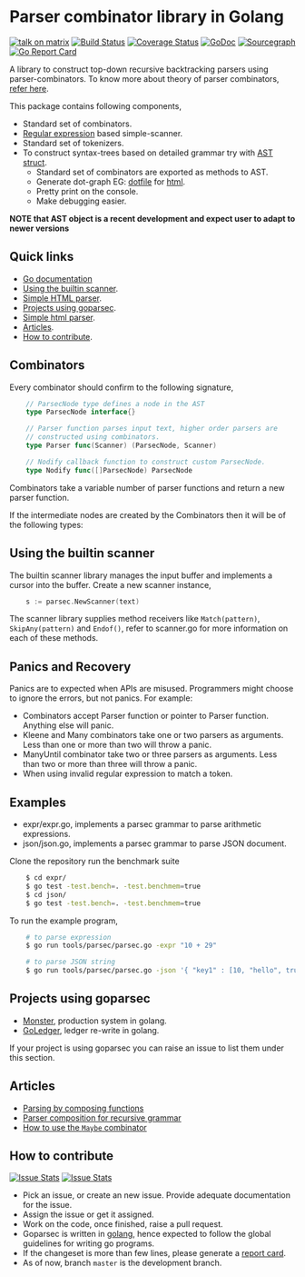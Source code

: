 Parser combinator library in Golang
===================================

[![talk on matrix](https://github.com/prataprc/dotfiles/blob/master/assets/talkonmatrix.svg)](https://riot.im/app/#/user/@prataprc:matrix.org?action=chat)
[![Build Status](https://travis-ci.org/prataprc/goparsec.svg?branch=master)](https://travis-ci.org/prataprc/goparsec)
[![Coverage Status](https://coveralls.io/repos/github/prataprc/goparsec/badge.svg?branch=master)](https://coveralls.io/github/prataprc/goparsec?branch=master)
[![GoDoc](https://godoc.org/github.com/prataprc/goparsec?status.png)](https://godoc.org/github.com/prataprc/goparsec)
[![Sourcegraph](https://sourcegraph.com/github.com/prataprc/goparsec/-/badge.svg)](https://sourcegraph.com/github.com/prataprc/goparsec?badge)
[![Go Report Card](https://goreportcard.com/badge/github.com/prataprc/goparsec)](https://goreportcard.com/report/github.com/prataprc/goparsec)

A library to construct top-down recursive backtracking parsers using
parser-combinators. To know more about theory of parser
combinators, [refer here](http://en.wikipedia.org/wiki/Parser_combinator).

This package contains following components,

* Standard set of combinators.
* [Regular expression](https://golang.org/pkg/regexp/) based simple-scanner.
* Standard set of tokenizers.
* To construct syntax-trees based on detailed grammar try with
  [AST struct](http://godoc.org/github.com/prataprc/goparsec#AST).
  * Standard set of combinators are exported as methods to AST.
  * Generate dot-graph EG: [dotfile](testdata/simple.dot)
  for [html](testdata/simple.html).
  * Pretty print on the console.
  * Make debugging easier.

**NOTE that AST object is a recent development and expect user to adapt to
newer versions**

Quick links
-----------

* [Go documentation](http://godoc.org/github.com/prataprc/goparsec)
* [Using the builtin scanner](#using-the-builtin-scanner).
* [Simple HTML parser](https://github.com/prataprc/goparsec/blob/master/html_test.go).
* [Projects using goparsec](#projects-using-goparsec).
* [Simple html parser](#simple-html-parser).
* [Articles](#articles).
* [How to contribute](#how-to-contribute).

Combinators
-----------

Every combinator should confirm to the following signature,

```go
    // ParsecNode type defines a node in the AST
    type ParsecNode interface{}

    // Parser function parses input text, higher order parsers are
    // constructed using combinators.
    type Parser func(Scanner) (ParsecNode, Scanner)

    // Nodify callback function to construct custom ParsecNode.
    type Nodify func([]ParsecNode) ParsecNode
```

Combinators take a variable number of parser functions and
return a new parser function.

If the intermediate nodes are created by the Combinators then it will be of
the following types:

Using the builtin scanner
-------------------------

The builtin scanner library manages the input buffer and implements a cursor
into the buffer. Create a new scanner instance,

```go
    s := parsec.NewScanner(text)
```

The scanner library supplies method receivers like ``Match(pattern)``,
``SkipAny(pattern)`` and ``Endof()``, refer to scanner.go for more information
on each of these methods.

Panics and Recovery
-------------------

Panics are to expected when APIs are misused. Programmers might choose
to ignore the errors, but not panics. For example:

* Combinators accept Parser function or pointer to Parser function. Anything
  else will panic.
* Kleene and Many combinators take one or two parsers as arguments. Less than
  one or more than two will throw a panic.
* ManyUntil combinator take two or three parsers as arguments. Less than two
  or more than three will throw a panic.
* When using invalid regular expression to match a token.


Examples
--------

* expr/expr.go, implements a parsec grammar to parse arithmetic expressions.
* json/json.go, implements a parsec grammar to parse JSON document.

Clone the repository run the benchmark suite

```bash
    $ cd expr/
    $ go test -test.bench=. -test.benchmem=true
    $ cd json/
    $ go test -test.bench=. -test.benchmem=true
```

To run the example program,

```bash
    # to parse expression
    $ go run tools/parsec/parsec.go -expr "10 + 29"

    # to parse JSON string
    $ go run tools/parsec/parsec.go -json '{ "key1" : [10, "hello", true, null, false] }'
```

Projects using goparsec
-----------------------

* [Monster](https://github.com/prataprc/monster), production system in golang.
* [GoLedger](https://github.com/tn47/goledger), ledger re-write in golang.

If your project is using goparsec you can raise an issue to list them under
this section.

Articles
--------

* [Parsing by composing functions](http://prataprc.github.io/parser-combinator-composition.html)
* [Parser composition for recursive grammar](http://prataprc.github.io/parser-combinator-recursive.html)
* [How to use the ``Maybe`` combinator](http://prataprc.github.io/parser-combinator-maybe.html)

How to contribute
-----------------

[![Issue Stats](http://issuestats.com/github/prataprc/goparsec/badge/pr)](http://issuestats.com/github/prataprc/goparsec)
[![Issue Stats](http://issuestats.com/github/prataprc/goparsec/badge/issue)](http://issuestats.com/github/prataprc/goparsec)

* Pick an issue, or create an new issue. Provide adequate documentation for
  the issue.
* Assign the issue or get it assigned.
* Work on the code, once finished, raise a pull request.
* Goparsec is written in [golang](https://golang.org/), hence expected to follow the
  global guidelines for writing go programs.
* If the changeset is more than few lines, please generate a
  [report card](https://goreportcard.com/report/github.com/prataprc/goparsec).
* As of now, branch ``master`` is the development branch.
